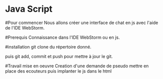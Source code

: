 # Java Script

#Pour commencer
Nous allons créer une interface de chat en js avec l'aide de l'IDE WebStorm.



#Prerequis
Connaissance dans l'IDE WebStorm ou en js.

#installation
git clone du répertoire donné.

puis git add, commit et push pour mettre à jour le git.

#Travail mise en oeuvre
Creation d'une demande de pseudo
mettre en place des ecouteurs
puis implanter le js dans le html



